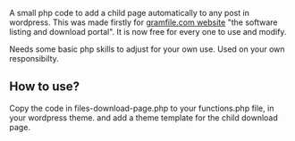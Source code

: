 A small php code to add a child page automatically to any post in wordpress.
This was made firstly for <a href="https://gramfile.com/">gramfile.com website</a> "the software listing and download portal".
It is now free for every one to use and modify.

Needs some basic php skills to adjust for your own use.
Used on your own responsibilty.


<h2>How to use?</h2>
Copy the code in files-download-page.php to your functions.php file, in your wordpress theme. and add a theme template for the child download page.
